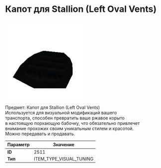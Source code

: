 # Капот для Stallion (Left Oval Vents)

![Item Image](../img/2511.webp?raw=true)

Предмет: Капот для Stallion (Left Oval Vents)<br>Используется для визуальной модификаций вашего<br>транспорта, способен превратить ваше ржавое корыто<br>в настоящую порхающую бабочку, что обязательно привлечет<br>внимание прохожих своим уникальным стилем и красотой.<br>Можно передавать и продавать.


| Параметр | Значение |
|----------|----------|
| **ID** | 2511 |
| **Тип** | ITEM_TYPE_VISUAL_TUNING |

